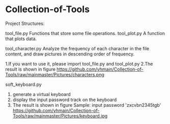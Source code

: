 # Collection-of-Tools
Project Structures:

tool_file.py Functions that store some file operations.
tool_plot.py A function that plots data.

tool_character.py Analyze the frequency of each character in the file content, and draw pictures in descending order of frequency.

1.If you want to use it, please import tool_file.py and tool_plot.py
2.The result is shown in figure 
https://github.com/yhmain/Collection-of-Tools/raw/mainmaster/Pictures/characters.png

soft_keyboard.py 
1. generate a virtual keyboard 
2. display the input password track on the keyboard
3. The result is shown in figure   Sample: input password 'zxcvbn2345tgb'
https://github.com/yhmain/Collection-of-Tools/raw/mainmaster/Pictures/keyboard.jpg
